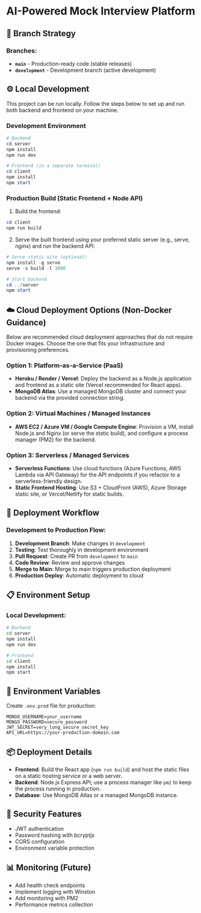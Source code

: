 # AI-Powered Mock Interview Platform

## 🌟 Branch Strategy

### Branches:
- **`main`** - Production-ready code (stable releases)
- **`development`** - Development branch (active development)

## ⚙️ Local Development

This project can be run locally. Follow the steps below to set up and run both backend and frontend on your machine.

### Development Environment
```powershell
# Backend
cd server
npm install
npm run dev

# Frontend (in a separate terminal)
cd client
npm install
npm start
```

### Production Build (Static Frontend + Node API)
1. Build the frontend:
```powershell
cd client
npm run build
```
2. Serve the built frontend using your preferred static server (e.g., serve, nginx) and run the backend API:
```powershell
# Serve static site (optional)
npm install -g serve
serve -s build -l 3000

# Start backend
cd ../server
npm start
```

## ☁️ Cloud Deployment Options (Non-Docker Guidance)

Below are recommended cloud deployment approaches that do not require Docker images. Choose the one that fits your infrastructure and provisioning preferences.

### Option 1: Platform-as-a-Service (PaaS)
- **Heroku / Render / Vercel**: Deploy the backend as a Node.js application and frontend as a static site (Vercel recommended for React apps).
- **MongoDB Atlas**: Use a managed MongoDB cluster and connect your backend via the provided connection string.

### Option 2: Virtual Machines / Managed Instances
- **AWS EC2 / Azure VM / Google Compute Engine**: Provision a VM, install Node.js and Nginx (or serve the static build), and configure a process manager (PM2) for the backend.

### Option 3: Serverless / Managed Services
- **Serverless Functions**: Use cloud functions (Azure Functions, AWS Lambda via API Gateway) for the API endpoints if you refactor to a serverless-friendly design.
- **Static Frontend Hosting**: Use S3 + CloudFront (AWS), Azure Storage static site, or Vercel/Netlify for static builds.

## 🚀 Deployment Workflow

### Development to Production Flow:
1. **Development Branch**: Make changes in `development`
2. **Testing**: Test thoroughly in development environment
3. **Pull Request**: Create PR from `development` to `main`
4. **Code Review**: Review and approve changes
5. **Merge to Main**: Merge to main triggers production deployment
6. **Production Deploy**: Automatic deployment to cloud

## 📋 Environment Setup

### Local Development:
```bash
# Backend
cd server
npm install
npm run dev

# Frontend
cd client
npm install
npm start
```

<!-- Docker sections removed. The project provides non-Docker local and cloud deployment instructions above. -->

## 🔧 Environment Variables

Create `.env.prod` file for production:
```env
MONGO_USERNAME=your_username
MONGO_PASSWORD=secure_password
JWT_SECRET=very_long_secure_secret_key
API_URL=https://your-production-domain.com
```

## 📦 Deployment Details

- **Frontend**: Build the React app (`npm run build`) and host the static files on a static hosting service or a web server.
- **Backend**: Node.js Express API; use a process manager like `pm2` to keep the process running in production.
- **Database**: Use MongoDB Atlas or a managed MongoDB instance.

## 🔐 Security Features

- JWT authentication
- Password hashing with bcryptjs
- CORS configuration
- Environment variable protection

## 📊 Monitoring (Future)

- Add health check endpoints
- Implement logging with Winston
- Add monitoring with PM2
- Performance metrics collection